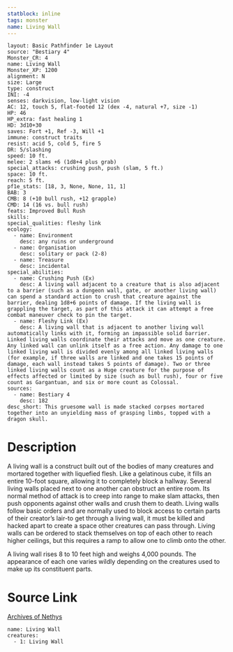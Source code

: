 ```yaml
---
statblock: inline
tags: monster
name: Living Wall
---
```

```statblock
layout: Basic Pathfinder 1e Layout
source: "Bestiary 4"
Monster_CR: 4
name: Living Wall
Monster_XP: 1200
alignment: N
size: Large
type: construct
INI: -4
senses: darkvision, low-light vision
AC: 12, touch 5, flat-footed 12 (dex -4, natural +7, size -1)
HP: 46
HP_extra: fast healing 1
HD: 3d10+30
saves: Fort +1, Ref -3, Will +1
immune: construct traits
resist: acid 5, cold 5, fire 5
DR: 5/slashing
speed: 10 ft.
melee: 2 slams +6 (1d8+4 plus grab)
special_attacks: crushing push, push (slam, 5 ft.)
space: 10 ft.
reach: 5 ft.
pf1e_stats: [18, 3, None, None, 11, 1]
BAB: 3
CMB: 8 (+10 bull rush, +12 grapple)
CMD: 14 (16 vs. bull rush)
feats: Improved Bull Rush
skills: 
special_qualities: fleshy link
ecology:
  - name: Environment
    desc: any ruins or underground
  - name: Organisation
    desc: solitary or pack (2-8)
  - name: Treasure
    desc: incidental
special_abilities:
  - name: Crushing Push (Ex)
    desc: A living wall adjacent to a creature that is also adjacent to a barrier (such as a dungeon wall, gate, or another living wall) can spend a standard action to crush that creature against the barrier, dealing 1d8+6 points of damage. If the living wall is grappling the target, as part of this attack it can attempt a free combat maneuver check to pin the target.
  - name: Fleshy Link (Ex)
    desc: A living wall that is adjacent to another living wall automatically links with it, forming an impassible solid barrier. Linked living walls coordinate their attacks and move as one creature. Any linked wall can unlink itself as a free action. Any damage to one linked living wall is divided evenly among all linked living walls (for example, if three walls are linked and one takes 15 points of damage, each wall instead takes 5 points of damage). Two or three linked living walls count as a Huge creature for the purpose of effects affected or limited by size (such as bull rush), four or five count as Gargantuan, and six or more count as Colossal.
sources:
  - name: Bestiary 4
    desc: 182
desc_short: This gruesome wall is made stacked corpses mortared together into an unyielding mass of grasping limbs, topped with a dragon skull.
```
# Description
A living wall is a construct built out of the bodies of many creatures and mortared together with liquefied flesh. Like a gelatinous cube, it fills an entire 10-foot square, allowing it to completely block a hallway. Several living walls placed next to one another can obstruct an entire room. Its normal method of attack is to creep into range to make slam attacks, then push opponents against other walls and crush them to death. Living walls follow basic orders and are normally used to block access to certain parts of their creator’s lair-to get through a living wall, it must be killed and hacked apart to create a space other creatures can pass through. Living walls can be ordered to stack themselves on top of each other to reach higher ceilings, but this requires a ramp to allow one to climb onto the other.

A living wall rises 8 to 10 feet high and weighs 4,000 pounds. The appearance of each one varies wildly depending on the creatures used to make up its constituent parts.
# Source Link
[Archives of Nethys](https://aonprd.com/MonsterDisplay.aspx?ItemName=Living%20Wall)
```encounter-table
name: Living Wall
creatures:
  - 1: Living Wall
```
